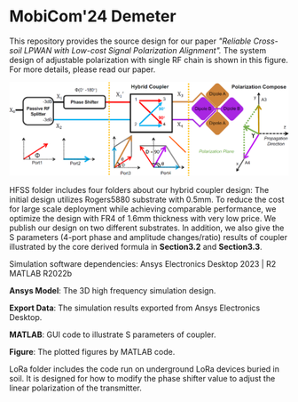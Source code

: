 # MobiCom'24 Demeter

This repository provides the source design for our paper *"Reliable Cross-soil LPWAN with Low-cost Signal Polarization Alignment".* The system design of adjustable polarization with single RF chain is shown in this figure. For more details, please read our paper.

![Demeter](architecture.png)

HFSS folder includes four folders about our hybrid coupler design: The initial design utilizes Rogers5880 substrate with 0.5mm. To reduce the cost for large scale deployment while achieving comparable performance, we optimize the design with FR4 of 1.6mm thickness with very low price. We publish our design on two different substrates. In addition, we also give the S parameters (4-port phase and amplitude changes/ratio) results of coupler illustrated by the core derived formula in **Section3.2** and **Section3.3**. 

Simulation software dependencies: Ansys Electronics Desktop 2023 | R2 MATLAB R2022b 

**Ansys Model**: The 3D high frequency simulation design.

**Export Data**: The simulation results exported from Ansys Electronics Desktop.

**MATLAB**: GUI code to illustrate S parameters of coupler.

**Figure**: The plotted figures by MATLAB code.

LoRa folder includes the code run on underground LoRa devices buried in soil. It is designed for how to modify the phase shifter value to adjust the linear polarization of the transmitter.

